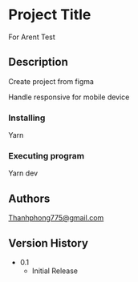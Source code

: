 # Project Title

For Arent Test

## Description

Create project from figma

Handle responsive for mobile device

### Installing

Yarn

### Executing program

Yarn dev

## Authors

Thanhphong775@gmail.com

## Version History

- 0.1
  - Initial Release
